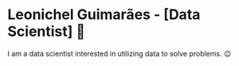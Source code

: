 # Leonichel Guimarães - [Data Scientist] :wave:

I am a data scientist interested in utilizing data to solve problems. :wink:

